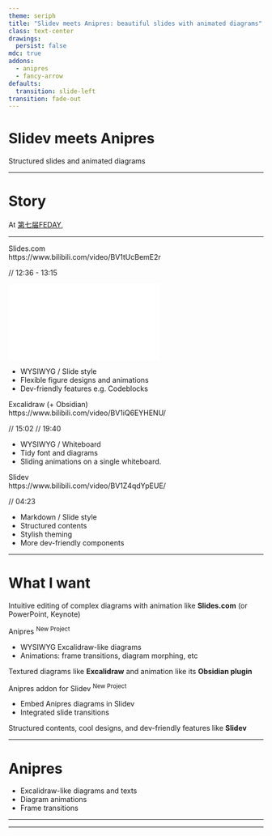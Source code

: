 ```yaml
---
theme: seriph
title: "Slidev meets Anipres: beautiful slides with animated diagrams"
class: text-center
drawings:
  persist: false
mdc: true
addons:
  - anipres
  - fancy-arrow
defaults:
  transition: slide-left
transition: fade-out
---
```


<h1 data-text="Slidev meets Anipres">Slidev meets Anipres</h1>

Structured slides and animated diagrams

---

# Story

At [第七届FEDAY](https://fequan.com/2024/),

---

<div grid="~ cols-3 gap-6">

<div bg-orange:10 border="~ orange/50 rounded-lg">
  <div flex="~ items-center gap-2" bg-orange:10 px4 py2 rounded text-md>Slides.com</div>
  https://www.bilibili.com/video/BV1tUcBemE2r


  // 12:36 - 13:15
  <iframe
    src="//player.bilibili.com/player.html?isOutside=true&aid=113832169051645&bvid=BV1tUcBemE2r&cid=27883799748&p=1" scrolling="no" border="0" frameborder="no" framespacing="0" allowfullscreen="true"></iframe>

  * WYSIWYG / Slide style
  * Flexible figure designs and animations
  * Dev-friendly features e.g. Codeblocks
</div>

<div bg-gray:10 border="~ gray/50 rounded-lg">
  <div flex="~ items-center gap-2" bg-gray:10 px4 py2 rounded>Excalidraw (+ Obsidian)</div>
  https://www.bilibili.com/video/BV1iQ6EYHENU/

  // 15:02
  // 19:40

  * WYSIWYG / Whiteboard
  * Tidy font and diagrams
  * Sliding animations on a single whiteboard.
</div>

<div bg-lime:10 border="~ lime/50 rounded-lg">
  <div flex="~ items-center gap-2" bg-lime:10 px4 py2 rounded>Slidev</div>
  https://www.bilibili.com/video/BV1Z4qdYpEUE/

  // 04:23

  * Markdown / Slide style
  * Structured contents
  * Stylish theming
  * More dev-friendly components
</div>

</div>

---

# What I want


<div flex="~ items-center gap-2">

  <div i-ph-subtract-square text-2xl text-orange-500 />

  Intuitive editing of complex diagrams with animation like <strong id="item-slidescom" v-mark.underline.orange>Slides.com</strong> (or PowerPoint, Keynote)

</div>

<FancyArrow id1="item-slidescom" pos1="bottomleft" id2="card-anipres-title" pos2="right" color="orange" arc="0.1" seed="2" />

<div w="2/3" m-auto bg-purple:10 border="~ purple/50 rounded-lg" id="card-anipres">
  <div flex="~ items-center gap-2" bg-orange:10 px4 py2 rounded text-md>
    <span id="card-anipres-title">
      Anipres
    </span>
    <sup text-fuchsia-500 bg-fuchsia:15 px1.5 rounded text-md>New Project</sup>
  </div>

  <div ml2 p2>

  - WYSIWYG Excalidraw-like diagrams
  - Animations: frame transitions, diagram morphing, etc

  </div>
</div>

<FancyArrow id1="item-excalidraw" pos1="top" id2="card-anipres-title" pos2="bottomright" color="orange" arc="0.1" seed="2" />

<div flex="~ items-center gap-2">

  <div i-ph-slideshow-duotone text-2xl text-teal-500 />

Textured diagrams like <strong id="item-excalidraw" v-mark.underline.teal>Excalidraw</strong> and animation like its **Obsidian plugin**

</div>

<FancyArrow id1="card-anipres" pos1="bottomleft" id2="card-anipres-slidev-addon-title" pos2="topleft" color="blue" arc="-0.5" />

<div w="2/3" m-auto bg-purple:10 border="~ purple/50 rounded-lg">
  <div flex="~ items-center gap-2" bg-orange:10 px4 py2 rounded text-md>
    <span id="card-anipres-slidev-addon-title">
      Anipres addon for Slidev
    </span>
    <sup text-fuchsia-500 bg-fuchsia:15 px1.5 rounded text-md>New Project</sup>
  </div>

  <div ml2 p2>

  - <span id="anipres-addon-embed" v-mark.underline.blue>Embed</span> Anipres diagrams in Slidev
  - Integrated slide transitions

  </div>
</div>

<FancyArrow id1="anipres-addon-embed" pos1="bottom" id2="item-slidev" pos2="top" color="blue" arc="0" roughness="0.3" seed="4" />

<div flex="~ items-center gap-2">

  <div text-2xl  i-ph-text-align-left text-lime-500 />

  Structured contents, cool designs, and dev-friendly features like <strong id="item-slidev" v-mark.underline.lime>Slidev</strong>

</div>


---

# Anipres

* Excalidraw-like diagrams and texts
* Diagram animations
* Frame transitions

---

<SlidevAnipres id="fig-webrtc" />

<!-- https://developer.mozilla.org/en-US/docs/Web/API/WebRTC_API/Connectivity -->

<!-- // https://developer.mozilla.org/en-US/docs/Learn_web_development/Extensions/Server-side/Express_Nodejs/forms -->


---

<SlidevAnipres id="fig-stlite" />
